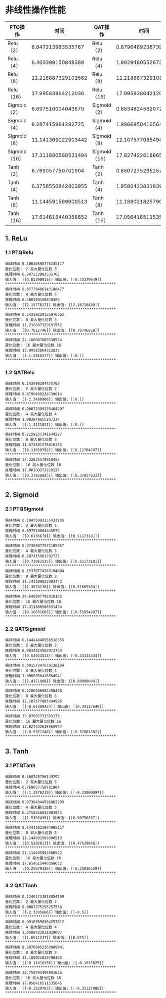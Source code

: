 # 非线性操作性能

| PTQ操作       | 时间               | QAT操作       | 时间               |
| ------------- | ------------------ | ------------- | ------------------ |
| Relu（2）     | 6.847213983535767  | Relu（2）     | 0.8796489238739014 |
| Relu（4）     | 6.460399150848389  | Relu（4）     | 1.992948055267334  |
| Relu（8）     | 11.218887329101562 | Relu（8）     | 11.218887329101562 |
| Relu（16）    | 17.99583864212036  | Relu（16）    | 17.99583864212036  |
| Sigmoid（2）  | 6.697510004043579  | Sigmoid（2）  | 0.8834824562072754 |
| Sigmoid（4）  | 6.287415981292725  | Sigmoid（4）  | 1.9966950416564941 |
| Sigmoid（8）  | 11.141309022903442 | Sigmoid（8）  | 12.107577085494995 |
| Sigmoid（16） | 17.311880588531494 | Sigmoid（16） | 17.827422618865967 |
| Tanh（2） | 6.769057750701904 | Tanh（2） | 0.8807275295257568 |
| Tanh（4） | 6.3758556842803955 | Tanh（4） |1.9580423831939697|
| Tanh（8） | 11.144591569900513 | Tanh（8） |11.189021825790405|
| Tanh（16） | 17.614615440368652 | Tanh（16） |17.056416511535645|

## 1. ReLu

### 1.1 PTQRelu

```
编译时间 0.10030698776245117
量化位数： 2 最大量化位数 5
推理时间 6.847213983535767
输入值： [[0.83390015]] 输出值: [[0.75379649]]
**************************************************
编译时间 0.07778406143188477
量化位数： 4 最大量化位数 5
推理时间 6.460399150848389
输入值： [[2.1577017]] 输出值: [[2.16716489]]
**************************************************
编译时间 0.14319229125976562
量化位数： 8 最大量化位数 8
推理时间 11.218887329101562
输入值： [[0.7612746]] 输出值: [[0.76746828]]
**************************************************
编译时间 22.180087089538574
量化位数： 16 最大量化位数 16
推理时间 17.99583864212036
输入值： [[-1.5955577]] 输出值: [[0.]]
**************************************************
```

### 1.2 QATRelu

```
编译时间 0.143998384475708
量化位数： 2 最大量化位数 2
推理时间 0.8796489238739014
输入值： [[-2.3480906]] 输出值: [[0.]]
**************************************************
编译时间 0.09072399139404297
量化位数： 4 最大量化位数 4
推理时间 1.992948055267334
输入值： [[-1.3121021]] 输出值: [[0.]]
**************************************************
编译时间 0.2159135341644287
量化位数： 8 最大量化位数 8
推理时间 11.574501276016235
输入值： [[0.11859792]] 输出值: [[0.11764707]]
**************************************************
编译时间 34.32835578918457
量化位数： 16 最大量化位数 16
推理时间 17.00180172920227
输入值： [[0.37856925]] 输出值: [[0.37857633]]
**************************************************
```

## 2. Sigmoid

### 2.1 PTQSigmoid

```
编译时间 0.10475993156433105
量化位数： 2 最大量化位数 5
推理时间 6.697510004043579
输入值： [[0.6136679]] 输出值: [[0.51173181]]
**************************************************
编译时间 0.07300877571105957
量化位数： 4 最大量化位数 5
推理时间 6.287415981292725
输入值： [[0.73963535]] 输出值: [[0.51173181]]
**************************************************
编译时间 0.15370774269104004
量化位数： 8 最大量化位数 8
推理时间 11.141309022903442
输入值： [[1.3874216]] 输出值: [[0.51669304]]
**************************************************
编译时间 24.646897792816162
量化位数： 16 最大量化位数 16
推理时间 17.311880588531494
输入值： [[0.16631685]] 输出值: [[0.51854887]]
**************************************************
```

### 2.2 QATSigmoid

```
编译时间 0.14424848556518555
量化位数： 2 最大量化位数 2
推理时间 0.8834824562072754
输入值： [[0.54924524]] 输出值: [[0.33333334]]
**************************************************
编译时间 0.09157347679138184
量化位数： 4 最大量化位数 4
推理时间 1.9966950416564941
输入值： [[1.4171908]] 输出值: [[0.80000004]]
**************************************************
编译时间 0.2286086082458496
量化位数： 8 最大量化位数 8
推理时间 12.107577085494995
输入值： [[-0.64309424]] 输出值: [[0.34117649]]
**************************************************
编译时间 39.87092733383179
量化位数： 16 最大量化位数 16
推理时间 17.827422618865967
输入值： [[-0.5321248]] 输出值: [[0.37001602]]
**************************************************
```

## 3. Tanh

### 3.1 PTQTanh

```
编译时间 0.168745756149292
量化位数： 2 最大量化位数 5
推理时间 6.769057750701904
输入值： [[-1.2576219]] 输出值: [[-0.33000097]]
**************************************************
编译时间 0.07364344596862793
量化位数： 4 最大量化位数 5
推理时间 6.3758556842803955
输入值： [[1.5362439]] 输出值: [[0.90750267]]
**************************************************
编译时间 0.14413022994995117
量化位数： 8 最大量化位数 8
推理时间 11.144591569900513
输入值： [[0.5202013]] 输出值: [[0.47639846]]
**************************************************
编译时间 21.114495992660522
量化位数： 16 最大量化位数 16
推理时间 17.614615440368652
输入值： [[0.25579426]] 输出值: [[0.25036529]]
**************************************************
```

### 3.2 QATTanh

```
编译时间 0.12461733818054199
量化位数： 2 最大量化位数 2
推理时间 0.8807275295257568
输入值： [[-2.3895686]] 输出值: [[-0.5]]
**************************************************
编译时间 0.09187698364257812
量化位数： 4 最大量化位数 4
推理时间 1.9580423831939697
输入值： [[1.6941237]] 输出值: [[0.875]]
**************************************************
编译时间 0.20768952369689941
量化位数： 8 最大量化位数 8
推理时间 11.189021825790405
输入值： [[-0.11018258]] 输出值: [[-0.1015625]]
**************************************************
编译时间 32.758795499801636
量化位数： 16 最大量化位数 16
推理时间 17.056416511535645
输入值： [[-0.3220763]] 输出值: [[-0.31137085]]
**************************************************
```

